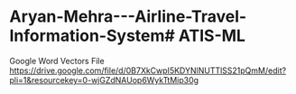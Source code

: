 # Aryan-Mehra---Airline-Travel-Information-System# ATIS-ML

Google Word Vectors File
https://drive.google.com/file/d/0B7XkCwpI5KDYNlNUTTlSS21pQmM/edit?pli=1&resourcekey=0-wjGZdNAUop6WykTtMip30g
